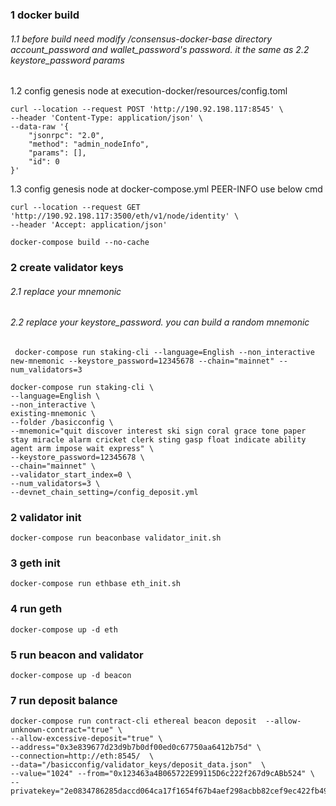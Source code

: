 ### 1 docker build 
###### 1.1 before build need modify /consensus-docker-base directory account_password and wallet_password's password. it the same as 2.2 keystore_password params
1.2 config genesis node at execution-docker/resources/config.toml
```shell
curl --location --request POST 'http://190.92.198.117:8545' \
--header 'Content-Type: application/json' \
--data-raw '{
    "jsonrpc": "2.0",
    "method": "admin_nodeInfo",
    "params": [],
    "id": 0
}'
```
1.3 config genesis node at docker-compose.yml PEER-INFO use below cmd
```shell
curl --location --request GET 'http://190.92.198.117:3500/eth/v1/node/identity' \
--header 'Accept: application/json'
```
```shell
docker-compose build --no-cache
```

### 2 create validator keys
###### 2.1 replace your mnemonic
###### 2.2 replace your keystore_password. you can build a random mnemonic
```shell 
 docker-compose run staking-cli --language=English --non_interactive new-mnemonic --keystore_password=12345678 --chain="mainnet" --num_validators=3
```
```shell
docker-compose run staking-cli \
--language=English \
--non_interactive \
existing-mnemonic \
--folder /basicconfig \
--mnemonic="quit discover interest ski sign coral grace tone paper stay miracle alarm cricket clerk sting gasp float indicate ability agent arm impose wait express" \
--keystore_password=12345678 \
--chain="mainnet" \
--validator_start_index=0 \
--num_validators=3 \
--devnet_chain_setting=/config_deposit.yml
```

### 2 validator init 
```shell
docker-compose run beaconbase validator_init.sh
```

### 3 geth init 
```shell
docker-compose run ethbase eth_init.sh
```

### 4 run geth
```shell
docker-compose up -d eth
```

### 5 run beacon and validator
```shell
docker-compose up -d beacon
```

### 7 run deposit balance
```shell
docker-compose run contract-cli ethereal beacon deposit  --allow-unknown-contract="true" \
--allow-excessive-deposit="true" \
--address="0x3e839677d23d9b7b0df00ed0c67750aa6412b75d" \
--connection=http://eth:8545/  \
--data="/basicconfig/validator_keys/deposit_data.json"  \
--value="1024" --from="0x123463a4B065722E99115D6c222f267d9cABb524" \
--privatekey="2e0834786285daccd064ca17f1654f67b4aef298acbb82cef9ec422fb4975622"
```
